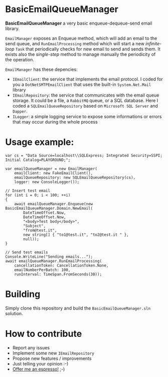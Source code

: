 # BasicEmailQueueManager
**BasicEmailQueueManager** a very basic enqueue-dequeue-send email library.

`EmailManager` exposes an Enqueue method, which will add an email to the send queue, and `RunEmailProcessing` method which will start a new *infinite-loop* `Task` that periodically checks for new email to send and sends them. It exists also the *single-step* method to manage manually the periodicity of the operation.

`EmailManager` has these depencies:
- `IEmailClient`: the service that implements the email protocol. I coded for you a `DotNetSMTPEmailClient` that uses the built-in `System.Net.Mail` library
- `IEmailRepository`: the service that communicates with the email queue storage. It could be a file, a `RabbitMQ` queue, or a SQL database. Here I coded a `SQLEmailQueueRepository` based on `Microsoft SQL Server` and `Dapper`.
- `ILogger`: a simple logging service to expose some informations or errors that may occur during the whole process

# Usage example:

    var cs = "Data Source=localhost\\SQLExpress; Integrated Security=SSPI; Initial Catalog=PLAYGROUND;";

    var emailQueueManager = new EmailManager(
        emailClient: new FakeEmailClient(),
        emailQueueRepository: new SQLEmailQueueRepository(cs),
        logger: new ConsoleLogger());

    // Insert test email
    for (int i = 0; i < 100; ++i)
    {
        await emailQueueManager.Enqueue(new BasicEmailQueueManager.Domain.NewEmail(
            DateTimeOffset.Now,
            DateTimeOffset.Now,
            "<body>Test body</body>",
            "Subject",
            "from@test.it",
            new string[] { "to1@test.it", "to2@test.it " },
            null));
    }

    // Send test emails
    Console.WriteLine("Sending emails...");
    await emailQueueManager.RunEmailProcessing(
        cancellationToken: CancellationToken.None,
        emailNumberPerBatch: 100,
        runInterval: TimeSpan.FromSeconds(30));

# Building
Simply clone this repository and build the `BasicEmailQueueManager.sln` solution.

# How to contribute
- Report any issues
- Implement some new `IEmailRepository`
- Propose new features / improvements
- Just telling your opinion :-)
- [Offer me an espresso!](https://www.paypal.com/cgi-bin/webscr?cmd=_donations&business=DTT7P8N3TV7N6&currency_code=EUR&source=url) ;-)